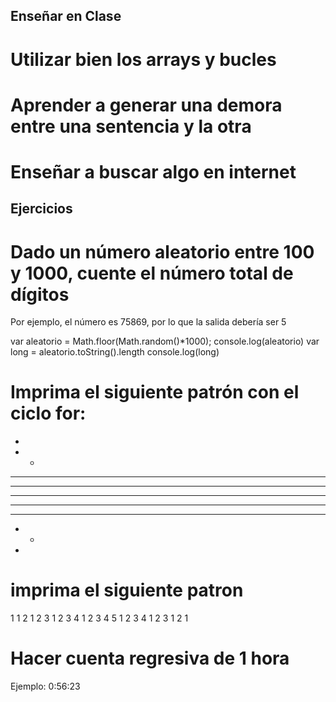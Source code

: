 ## Enseñar en Clase

# Utilizar bien los arrays y bucles

# Aprender a generar una demora entre una sentencia y la otra

# Enseñar a buscar algo en internet

## Ejercicios

# Dado un número aleatorio entre 100 y 1000, cuente el número total de dígitos
Por ejemplo, el número es 75869, por lo que la salida debería ser 5

var aleatorio = Math.floor(Math.random()*1000);
console.log(aleatorio)
var long = aleatorio.toString().length
console.log(long)

# Imprima el siguiente patrón con el ciclo for:
*
* *
* * *
* * * *
* * * * *
* * * *
* * *
* *
*

# imprima el siguiente patron
1
1 2
1 2 3
1 2 3 4
1 2 3 4 5
1 2 3 4
1 2 3
1 2
1

# Hacer cuenta regresiva de 1 hora
Ejemplo: 0:56:23